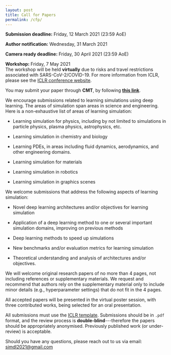 ```yaml
---
layout: post
title: Call for Papers
permalink: /cfp/
---
```


**Submission deadline:** Friday, 12 March 2021 (23:59 AoE)<br> 

**Author notification:** Wednesday, 31 March 2021

**Camera ready deadline:** Friday, 30 April 2021 (23:59 AoE)

**Workshop:** Friday, 7 May 2021<br>
The workshop will be held **virtually** due to risks and travel restrictions associated with SARS-CoV-2/COVID-19. For more information from ICLR, please see the [ICLR conference website](https://iclr.cc/Conferences/2021).

You may submit your paper through **CMT**, by following [**this link**](https://cmt3.research.microsoft.com/ICLRSimDL2021/).

We encourage submissions related to learning simulations using deep learning. The areas of simulation span areas in science and engineering. Here is a non-exhaustive list of areas of learning simulation:

- Learning simulation for physics, including by not limited to simulations in particle physics, plasma physics, astrophysics, etc.
    
- Learning simulation in chemistry and biology

- Learning PDEs, in areas including fluid dynamics, aerodynamics, and other engineering domains.

- Learning simulation for materials
    
- Learning simulation in robotics

- Learning simulation in graphics scenes

We welcome submissions that address the following aspects of learning simulation:

- Novel deep learning architectures and/or objectives for learning simulation

- Application of a deep learning method to one or several important simulation domains, improving on previous methods

- Deep learning methods to speed up simulations

- New benchmarks and/or evaluation metrics for learning simulation

- Theoretical understanding and analysis of architectures and/or objectives.

We will welcome original research papers of no more than 4 pages, not including references or supplementary materials. We request and recommend that authors rely on the supplementary material only to include minor details (e.g., hyperparameter settings) that do not fit in the 4 pages. 

All accepted papers will be presented in the virtual poster session, with three contributed works, being selected for an oral presentation. 

All submissions must use the [ICLR template](https://github.com/ICLR/Master-Template/raw/master/archive/iclr2021.zip). Submissions should be in `.pdf` format, and the review process is **double-blind**---therefore the papers should be appropriately anonymised. Previously published work (or under-review) is acceptable.

Should you have any questions, please reach out to us via email:<br>
[simdl2021@gmail.com](mailto:simdl2021@gmail.com)
